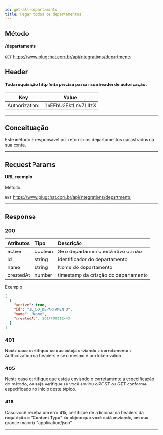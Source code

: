 ```yaml
---
id: get-all-departaments
title: Pegar todos os departamentos
---
```


## Método

#### /departaments

`GET` https://www.plugchat.com.br/api/integrations/departments

## Header

#### Toda requisição http feita precisa passar sua header de autorização.

|      Key       |        Value        |
| :------------: | :-----------------: |
| Authorization: | 1nEFbU3EktLnV7LIIzX |

---

## Conceituação

Este método é responsável por retornar os departamentos cadastrados na sua conta.

---

## Request Params

#### URL exemplo

Método

`GET` https://www.plugchat.com.br/api/integrations/departments

---

## Response

### 200

| Atributos | Tipo    | Descrição                            |
| :-------- | :------ | :----------------------------------- |
| active    | boolean | Se o departamento está ativo ou não  |
| id        | string  | identificador do departamento        |
| name      | string  | Nome do departamento                 |
| createdAt | number  | timestamp da criação do departamento |

Exemplo

```json
[
  {
    "active": true,
    "id": "ID_DO_DEPARTAMENTO",
    "name": "Nome",
    "createdAt": 1617708992443
  }
]
```

### 401

Neste caso certifique-se que esteja enviando o corretamente o Authorization na headers e se o mesmo é um token válido.

### 405

Neste caso certifique que esteja enviando o corretamente a especificação do método, ou seja verifique se você enviou o POST ou GET conforme especificado no inicio deste tópico.

### 415

Caso você receba um erro 415, certifique de adicionar na headers da requisição o "Content-Type" do objeto que você está enviando, em sua grande maioria "application/json"

---
